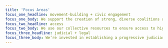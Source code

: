 ```yaml
---
title: 'Focus Areas'
focus_one_headline: movement-building + civic engagement
focus_one_body: We support the creation of strong, diverse coalitions advocating for and driving policies that enable all women to thrive, especially low-income women, women of color, and trans and gender non-conforming people.
focus_two_headline: access
focus_two_body: We use our collective resources to ensure access to high quality reproductive healthcare, including contraception, sexual health services and abortion services.
focus_three_headline: judicial + legal
focus_three_body: We’re invested in establishing a progressive judiciary at all levels and creating proactive legal strategies that advance gender and reproductive equity.
---
```

